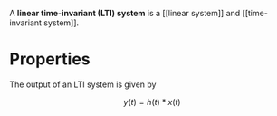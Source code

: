 A **linear time-invariant (LTI) system** is a [[linear system]] and [[time-invariant system]].

# Properties

The output of an LTI system is given by

$$
y(t) = h(t) * x(t)
$$